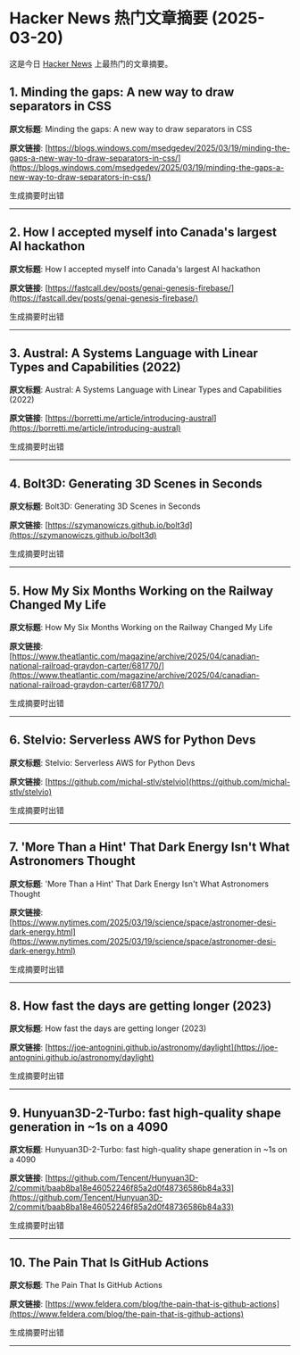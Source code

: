 # Hacker News 热门文章摘要 (2025-03-20)

这是今日 [Hacker News](https://news.ycombinator.com/) 上最热门的文章摘要。

## 1. Minding the gaps: A new way to draw separators in CSS

**原文标题**: Minding the gaps: A new way to draw separators in CSS

**原文链接**: [https://blogs.windows.com/msedgedev/2025/03/19/minding-the-gaps-a-new-way-to-draw-separators-in-css/](https://blogs.windows.com/msedgedev/2025/03/19/minding-the-gaps-a-new-way-to-draw-separators-in-css/)

生成摘要时出错

---

## 2. How I accepted myself into Canada's largest AI hackathon

**原文标题**: How I accepted myself into Canada's largest AI hackathon

**原文链接**: [https://fastcall.dev/posts/genai-genesis-firebase/](https://fastcall.dev/posts/genai-genesis-firebase/)

生成摘要时出错

---

## 3. Austral: A Systems Language with Linear Types and Capabilities (2022)

**原文标题**: Austral: A Systems Language with Linear Types and Capabilities (2022)

**原文链接**: [https://borretti.me/article/introducing-austral](https://borretti.me/article/introducing-austral)

生成摘要时出错

---

## 4. Bolt3D: Generating 3D Scenes in Seconds

**原文标题**: Bolt3D: Generating 3D Scenes in Seconds

**原文链接**: [https://szymanowiczs.github.io/bolt3d](https://szymanowiczs.github.io/bolt3d)

生成摘要时出错

---

## 5. How My Six Months Working on the Railway Changed My Life

**原文标题**: How My Six Months Working on the Railway Changed My Life

**原文链接**: [https://www.theatlantic.com/magazine/archive/2025/04/canadian-national-railroad-graydon-carter/681770/](https://www.theatlantic.com/magazine/archive/2025/04/canadian-national-railroad-graydon-carter/681770/)

生成摘要时出错

---

## 6. Stelvio: Serverless AWS for Python Devs

**原文标题**: Stelvio: Serverless AWS for Python Devs

**原文链接**: [https://github.com/michal-stlv/stelvio](https://github.com/michal-stlv/stelvio)

生成摘要时出错

---

## 7. 'More Than a Hint' That Dark Energy Isn't What Astronomers Thought

**原文标题**: 'More Than a Hint' That Dark Energy Isn't What Astronomers Thought

**原文链接**: [https://www.nytimes.com/2025/03/19/science/space/astronomer-desi-dark-energy.html](https://www.nytimes.com/2025/03/19/science/space/astronomer-desi-dark-energy.html)

生成摘要时出错

---

## 8. How fast the days are getting longer (2023)

**原文标题**: How fast the days are getting longer (2023)

**原文链接**: [https://joe-antognini.github.io/astronomy/daylight](https://joe-antognini.github.io/astronomy/daylight)

生成摘要时出错

---

## 9. Hunyuan3D-2-Turbo: fast high-quality shape generation in ~1s on a 4090

**原文标题**: Hunyuan3D-2-Turbo: fast high-quality shape generation in ~1s on a 4090

**原文链接**: [https://github.com/Tencent/Hunyuan3D-2/commit/baab8ba18e46052246f85a2d0f48736586b84a33](https://github.com/Tencent/Hunyuan3D-2/commit/baab8ba18e46052246f85a2d0f48736586b84a33)

生成摘要时出错

---

## 10. The Pain That Is GitHub Actions

**原文标题**: The Pain That Is GitHub Actions

**原文链接**: [https://www.feldera.com/blog/the-pain-that-is-github-actions](https://www.feldera.com/blog/the-pain-that-is-github-actions)

生成摘要时出错

---

